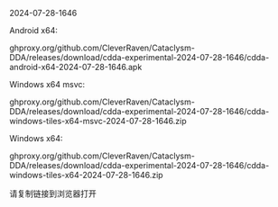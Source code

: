 2024-07-28-1646

Android x64:

ghproxy.org/github.com/CleverRaven/Cataclysm-DDA/releases/download/cdda-experimental-2024-07-28-1646/cdda-android-x64-2024-07-28-1646.apk

Windows x64 msvc:

ghproxy.org/github.com/CleverRaven/Cataclysm-DDA/releases/download/cdda-experimental-2024-07-28-1646/cdda-windows-tiles-x64-msvc-2024-07-28-1646.zip

Windows x64:

ghproxy.org/github.com/CleverRaven/Cataclysm-DDA/releases/download/cdda-experimental-2024-07-28-1646/cdda-windows-tiles-x64-2024-07-28-1646.zip

请复制链接到浏览器打开

